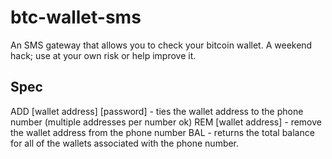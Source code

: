 # btc-wallet-sms
An SMS gateway that allows you to check your bitcoin wallet.
A weekend hack; use at your own risk or help improve it.

## Spec
ADD [wallet address] [password] - ties the wallet address to the phone number (multiple addresses per number ok)
REM [wallet address] - remove the wallet address from the phone number 
BAL - returns the total balance for all of the wallets associated with the phone number.
